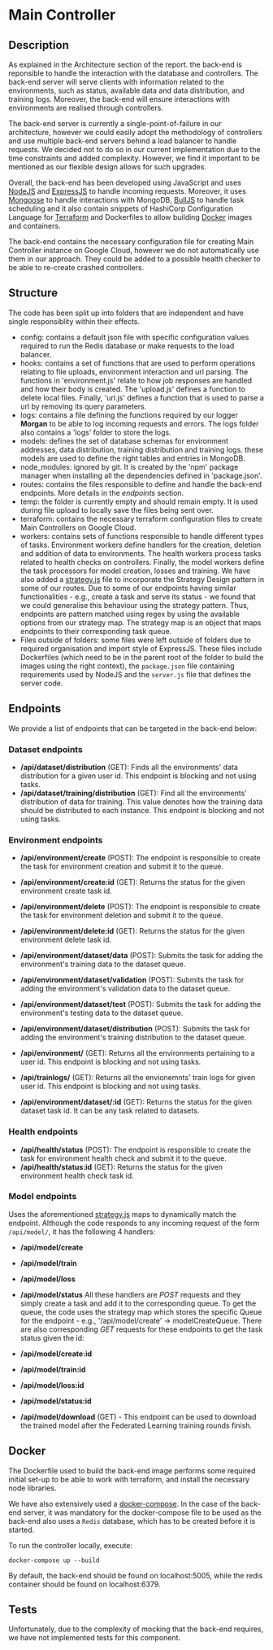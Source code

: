 # Main Controller

## Description

As explained in the Architecture section of the report. the back-end is reponsible to handle the interaction with the database and controllers. The back-end server will serve clients with information related to the environments, such as status, available data and data distribution, and training logs. Moreover, the back-end will ensure interactions with environments are realised through controllers.

The back-end server is currently a single-point-of-failure in our architecture, however we could easily adopt the methodology of controllers and use multiple back-end servers behind a load balancer to handle requests. We decided not to do so in our current implementation due to the time constraints and added complexity. However, we find it important to be mentioned as our flexible design allows for such upgrades.

Overall, the back-end has been developed using JavaScript and uses [NodeJS](https://nodejs.org/en/) and [ExpressJS](https://expressjs.com) to handle incoming requests. Moreover, it uses [Mongoose](https://mongoosejs.com) to handle interactions with MongoDB, [BullJS](https://github.com/OptimalBits/bullm) to handle task scheduling and it also contain snippets of HashiCorp Configuration Language for [Terraform](https://www.terraform.io) and Dockerfiles to allow building [Docker](https://www.docker.com) images and containers.

The back-end contains the necessary configuration file for creating Main Controller instance on Google Cloud, however we do not automatically use them in our approach. They could be added to a possible health checker to be able to re-create crashed controllers.

## Structure

The code has been split up into folders that are independent and have single responsiblity within their effects.

- config: contains a default json file with specific configuration values required to run the Redis database or make requests to the load balancer.
- hooks: contains a set of functions that are used to perform operations relating to file uploads, environment interaction and url parsing. The functions in 'environment.js' relate to how job responses are handled and how their body is created. The 'upload.js' defines a function to delete local files. Finally, 'url.js' defines a function that is used to parse a url by removing its query parameters.
- logs: contains a file defining the functions required by our logger **Morgan** to be able to log incoming requests and errors. The logs folder also contains a 'logs' folder to store the logs.
- models: defines the set of database schemas for environment addresses, data distribution, training distribution and training logs. these models are used to define the right tables and entries in MongoDB.
- node_modules: ignored by git. It is created by the 'npm' package manager when installing all the dependencies defined in 'package.json'.
- routes: contains the files responsible to define and handle the back-end endpoints. More details in the _endpoints_ section.
- temp: the folder is currently empty and should remain empty. It is used during file upload to locally save the files being sent over.
- terraform: contains the necessary terraform configuration files to create Main Controllers on Google Cloud.
- workers: contains sets of functions responsible to handle different types of tasks. Environment workers define handlers for the creation, deletion and addition of data to environments. The health workers process tasks related to health checks on controllers. Finally, the model workers define the task processors for model creation, losses and training. We have also added a [strategy.js](/backend_server/workers/strategy.js) file to incorporate the Strategy Design pattern in some of our routes. Due to some of our endpoints having similar functionalities - e.g., create a task and serve its status - we found that we could generalise this behaviour using the strategy pattern. Thus, endpoints are pattern matched using regex by using the available options from our strategy map. The strategy map is an object that maps endpoints to their corresponding task queue.
- Files outside of folders: some files were left outside of folders due to required organisation and import style of ExpressJS. These files include Dockerfiles (which need to be in the parent root of the folder to build the images using the right context), the `package.json` file containing requirements used by NodeJS and the `server.js` file that defines the server code.

## Endpoints

We provide a list of endpoints that can be targeted in the back-end below:

### Dataset endpoints

- **/api/dataset/distribution** (GET): Finds all the environments' data distribution for a given user id. This endpoint is blocking and not using tasks.
- **/api/dataset/training/distribution** (GET): Find all the environments' distribution of data for training. This value denotes how the training data should be distributed to each instance. This endpoint is blocking and not using tasks.

### Environment endpoints

- **/api/environment/create** (POST): The endpoint is responsible to create the task for environment creation and submit it to the queue.
- **/api/environment/create:id** (GET): Returns the status for the given environment create task id.

- **/api/environment/delete** (POST): The endpoint is responsible to create the task for environment deletion and submit it to the queue.
- **/api/environment/delete:id** (GET): Returns the status for the given environment delete task id.

- **/api/environment/dataset/data** (POST): Submits the task for adding the environment's training data to the dataset queue.
- **/api/environment/dataset/validation** (POST): Submits the task for adding the environment's validation data to the dataset queue.
- **/api/environment/dataset/test** (POST): Submits the task for adding the environment's testing data to the dataset queue.
- **/api/environment/dataset/distribution** (POST): Submits the task for adding the environment's training distribution to the dataset queue.
- **/api/environment/** (GET): Returns all the environments pertaining to a user id. This endpoint is blocking and not using tasks.
- **/api/trainlogs/** (GET): Returns all the envionemnts' train logs for given user id. This endpoint is blocking and not using tasks.
- **/api/environment/dataset/:id** (GET): Returns the status for the given dataset task id. It can be any task related to datasets.

### Health endpoints

- **/api/health/status** (POST): The endpoint is responsible to create the task for environment health check and submit it to the queue.
- **/api/health/status:id** (GET): Returns the status for the given environment health check task id.

### Model endpoints

Uses the aforementioned [strategy.js](/backend_server/workers/strategy.js) maps to dynamically match the endpoint. Although the code responds to any incoming request of the form `/api/model/`, it has the following 4 handlers:

- **/api/model/create**
- **/api/model/train**
- **/api/model/loss**
- **/api/model/status**
  All these handlers are _POST_ requests and they simply create a task and add it to the corresponding queue. To get the queue, the code uses the strategy map which stores the specific Queue for the endpoint - e.g., '/api/model/create' -> modelCreateQueue. There are also corresponding _GET_ requests for these endpoints to get the task status given the id:
- **/api/model/create:id**
- **/api/model/train:id**
- **/api/model/loss:id**
- **/api/model/status:id**

- **/api/model/download** (GET) - This endpoint can be used to download the trained model after the Federated Learning training rounds finish.

## Docker

The Dockerfile used to build the back-end image performs some required initial set-up to be able to work with terraform, and install the necessary node libraries.

We have also extensively used a [docker-compose](./docker-compose.yml). In the case of the back-end server, it was mandatory for the docker-compose file to be used as the back-end also uses a `Redis` database, which has to be created before it is started.

To run the controller locally, execute:

```Docker
docker-compose up --build
```

By default, the back-end should be found on localhost:5005, while the redis container should be found on localhost:6379.

## Tests

Unfortunately, due to the complexity of mocking that the back-end requires, we have not implemented tests for this component.
